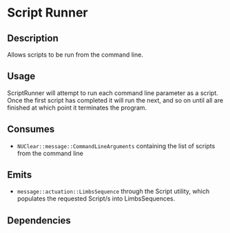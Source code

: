 # Script Runner

## Description

Allows scripts to be run from the command line.

## Usage

ScriptRunner will attempt to run each command line parameter as a script. Once
the first script has completed it will run the next, and so on until all are
finished at which point it terminates the program.

## Consumes

- `NUClear::message::CommandLineArguments` containing the list of scripts from the command line

## Emits

- `message::actuation::LimbsSequence` through the Script utility, which populates the requested Script/s into LimbsSequences.

## Dependencies
